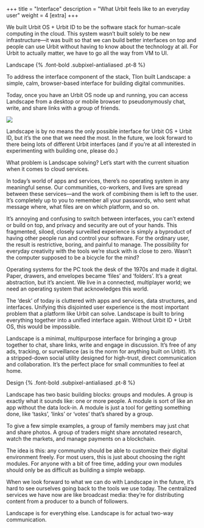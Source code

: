 +++
title = "Interface"
description = "What Urbit feels like to an everyday user"
weight = 4
[extra]
+++

We built Urbit OS + Urbit ID to be the software stack for human-scale computing in the cloud. This system wasn’t built solely to be new infrastructure—it was built so that we can build better interfaces on top and people can use Urbit without having to know about the technology at all. For Urbit to actually matter, we have to go all the way from VM to UI.

Landscape {% .font-bold .subpixel-antialiased .pt-8 %}

To address the interface component of the stack, Tlon built Landscape: a simple, calm, browser-based interface for building digital communities. 

Today, once you have an Urbit OS node up and running, you can access Landscape from a desktop or mobile browser to pseudonymously chat, write, and share links with a group of friends.

![](https://media.urbit.org/site/understanding-urbit/uu-interface-3.png)

Landscape is by no means the only possible interface for Urbit OS + Urbit ID, but it’s the one that we need the most. In the future, we look forward to there being lots of different Urbit interfaces (and if you’re at all interested in experimenting with building one, please do.)

What problem is Landscape solving? Let’s start with the current situation when it comes to cloud services.

In today’s world of apps and services, there’s no operating system in any meaningful sense. Our communities, co-workers, and lives are spread between these services—and the work of combining them is left to the user. It’s completely up to you to remember all your passwords, who sent what message where, what files are on which platform, and so on.

It’s annoying and confusing to switch between interfaces, you can’t extend or build on top, and privacy and security are out of your hands. This fragmented, siloed, closely surveilled experience is simply a byproduct of having other people run and control your software. For the ordinary user, the result is restrictive, boring, and painful to manage. The possibility for everyday creativity with the tools we’re stuck with is close to zero. Wasn’t the computer supposed to be a bicycle for the mind?

Operating systems for the PC took the desk of the 1970s and made it digital. Paper, drawers, and envelopes became ‘files’ and ‘folders’. It’s a great abstraction, but it’s ancient. We live in a connected, multiplayer world; we need an operating system that acknowledges this world.

The ‘desk’ of today is cluttered with apps and services, data structures, and interfaces. Unifying this disjointed user experience is the most important problem that a platform like Urbit can solve. Landscape is built to bring everything together into a unified interface again. Without Urbit ID + Urbit OS, this would be impossible.

Landscape is a minimal, multipurpose interface for bringing a group together to chat, share links, write and engage in discussion. It’s free of any ads, tracking, or surveillance (as is the norm for anything built on Urbit). It’s a stripped-down social utility designed for high-trust, direct communication and collaboration. It’s the perfect place for small communities to feel at home.

Design {% .font-bold .subpixel-antialiased .pt-8 %}

Landscape has two basic building blocks: groups and modules. A group is exactly what it sounds like: one or more people. A module is sort of like an app without the data lock-in. A module is just a tool for getting something done, like ‘tasks’, ‘links’ or ‘votes’ that’s shared by a group.

To give a few simple examples, a group of family members may just chat and share photos. A group of traders might share annotated research, watch the markets, and manage payments on a blockchain.

The idea is this: any community should be able to customize their digital environment freely. For most users, this is just about choosing the right modules. For anyone with a bit of free time, adding your own modules should only be as difficult as building a simple webapp.

When we look forward to what we can do with Landscape in the future, it’s hard to see ourselves going back to the tools we use today. The centralized services we have now are like broadcast media: they’re for distributing content from a producer to a bunch of followers.

Landscape is for everything else. Landscape is for actual two-way communication.